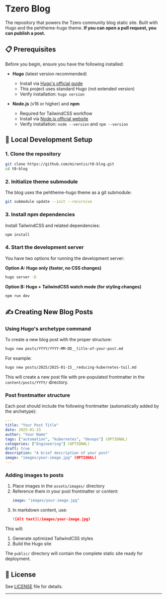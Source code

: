 # Tzero Blog

The repository that powers the Tzero community blog static site. Built with Hugo and the pehtheme-hugo theme. **If you can open a pull request, you can publish a post.**

## 📋 Prerequisites

Before you begin, ensure you have the following installed:

- **Hugo** (latest version recommended)
  - Install via [Hugo's official guide](https://gohugo.io/installation/)
  - This project uses standard Hugo (not extended version)
  - Verify installation: `hugo version`

- **Node.js** (v16 or higher) and **npm**
  - Required for TailwindCSS workflow
  - Install via [Node.js official website](https://nodejs.org/)
  - Verify installation: `node --version` and `npm --version`

## 🚀 Local Development Setup

### 1. Clone the repository

```bash
git clone https://github.com/mirantis/t0-blog.git
cd t0-blog
```

### 2. Initialize theme submodule

The blog uses the pehtheme-hugo theme as a git submodule:

```bash
git submodule update --init --recursive
```

### 3. Install npm dependencies

Install TailwindCSS and related dependencies:

```bash
npm install
```

### 4. Start the development server

You have two options for running the development server:

**Option A: Hugo only (faster, no CSS changes)**
```bash
hugo server -D
```

**Option B: Hugo + TailwindCSS watch mode (for styling changes)**
```bash
npm run dev
```

## ✍️ Creating New Blog Posts

### Using Hugo's archetype command

To create a new blog post with the proper structure:

```bash
hugo new posts/YYYY/YYYY-MM-DD__title-of-your-post.md
```

For example:
```bash
hugo new posts/2025/2025-01-15__reducing-kubernetes-toil.md
```

This will create a new post file with pre-populated frontmatter in the `content/posts/YYYY/` directory.

### Post frontmatter structure

Each post should include the following frontmatter (automatically added by the archetype):

```yaml
---
title: "Your Post Title"
date: 2025-01-15
author: "Your Name"
tags: ["automation", "kubernetes", "devops"] (OPTIONAL)
categories: ["Engineering"] (OPTIONAL)
draft: true
description: "A brief description of your post"
image: "images/your-image.jpg" (OPTIONAL)
---
```

### Adding images to posts

1. Place images in the `assets/images/` directory
2. Reference them in your post frontmatter or content:
   ```yaml
   image: "images/your-image.jpg"
   ```
3. In markdown content, use:
   ```markdown
   ![Alt text](/images/your-image.jpg)
   
This will:
1. Generate optimized TailwindCSS styles
2. Build the Hugo site

The `public/` directory will contain the complete static site ready for deployment.

## 📄 License

See [LICENSE](LICENSE) file for details.

---

